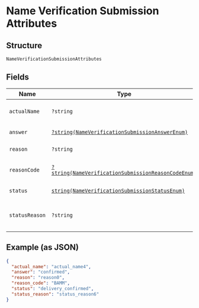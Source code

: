 
# Name Verification Submission Attributes

## Structure

`NameVerificationSubmissionAttributes`

## Fields

| Name | Type | Tags | Description | Getter | Setter |
|  --- | --- | --- | --- | --- | --- |
| `actualName` | `?string` | Optional | - | getActualName(): ?string | setActualName(?string actualName): void |
| `answer` | [`?string(NameVerificationSubmissionAnswerEnum)`](../../doc/models/name-verification-submission-answer-enum.md) | Optional | - | getAnswer(): ?string | setAnswer(?string answer): void |
| `reason` | `?string` | Optional | - | getReason(): ?string | setReason(?string reason): void |
| `reasonCode` | [`?string(NameVerificationSubmissionReasonCodeEnum)`](../../doc/models/name-verification-submission-reason-code-enum.md) | Optional | - | getReasonCode(): ?string | setReasonCode(?string reasonCode): void |
| `status` | [`string(NameVerificationSubmissionStatusEnum)`](../../doc/models/name-verification-submission-status-enum.md) | Required | - | getStatus(): string | setStatus(string status): void |
| `statusReason` | `?string` | Optional | - | getStatusReason(): ?string | setStatusReason(?string statusReason): void |

## Example (as JSON)

```json
{
  "actual_name": "actual_name4",
  "answer": "confirmed",
  "reason": "reason0",
  "reason_code": "BAMM",
  "status": "delivery_confirmed",
  "status_reason": "status_reason6"
}
```

